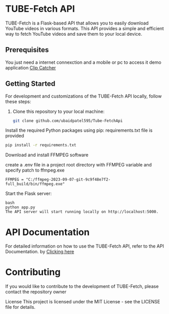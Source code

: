 # TUBE-Fetch API

TUBE-Fetch is a Flask-based API that allows you to easily download YouTube videos in various formats. This API provides a simple and efficient way to fetch YouTube videos and save them to your local device.

## Prerequisites
You just need a internet connexction and a mobile or pc to access it demo application [Clip Catcher](https://clipcatcher.vercel.app)

## Getting Started
For development and customizations of the TUBE-Fetch API locally, follow these steps:

1. Clone this repository to your local machine:

   ```bash
   git clone github.com/ubaidpatel595/Tube-FetchApi
Install the required Python packages using pip:
requirements.txt file is provided

```bash
pip install -r requirements.txt
```

Download and install FFMPEG software

create a .env file in a project root directory with FFMPEG variable and specify patch to ffmpeg.exe
```
FFMPEG = "C:/ffmpeg-2023-09-07-git-9c9f48e7f2-full_build/bin/ffmpeg.exe"
```

Start the Flask server:
```
bash
python app.py
The API server will start running locally on http://localhost:5000.
```
# API Documentation
For detailed information on how to use the TUBE-Fetch API, refer to the API Documentation. by [Clicking here](https://documenter.getpostman.com/view/25483510/2s9YCBuUqk)


# Contributing
If you would like to contribute to the development of TUBE-Fetch, please contact the repository owner

License
This project is licensed under the MIT License - see the LICENSE file for details.